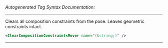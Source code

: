 <!-- THIS IS AN AUTOGENERATED FILE: Don't edit it directly, instead change the schema definition in the code itself. -->

_Autogenerated Tag Syntax Documentation:_

---
Clears all composition constraints from the pose.  Leaves geometric constraints intact.

```xml
<ClearCompositionConstraintsMover name="(&string;)" />
```



---
